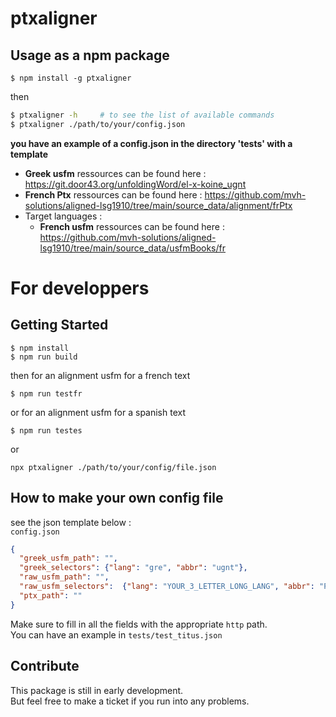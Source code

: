 # ptxaligner

## Usage as a npm package

```
$ npm install -g ptxaligner
```

then

```bash
$ ptxaligner -h     # to see the list of available commands
$ ptxaligner ./path/to/your/config.json
```
**you have an example of a config.json in the directory 'tests' with a template**

- **Greek usfm** ressources can be found here : https://git.door43.org/unfoldingWord/el-x-koine_ugnt
- **French Ptx** ressources can be found here : https://github.com/mvh-solutions/aligned-lsg1910/tree/main/source_data/alignment/frPtx
- Target languages :
  - **French usfm** ressources can be found here : https://github.com/mvh-solutions/aligned-lsg1910/tree/main/source_data/usfmBooks/fr

# For developpers
## Getting Started

```
$ npm install
$ npm run build
```
then for an alignment usfm for a french text
```
$ npm run testfr
```
or for an alignment usfm for a spanish text
```
$ npm run testes
```
or
```
npx ptxaligner ./path/to/your/config/file.json
```

## How to make your own config file

see the json template below :  
`config.json`
```json
{
  "greek_usfm_path": "",
  "greek_selectors": {"lang": "gre", "abbr": "ugnt"},
  "raw_usfm_path": "",
  "raw_usfm_selectors":  {"lang": "YOUR_3_LETTER_LONG_LANG", "abbr": "PUT_UST_FOR_EG"},
  "ptx_path": ""
}
```

Make sure to fill in all the fields with the appropriate `http` path.  
You can have an example in `tests/test_titus.json`

## Contribute

This package is still in early development.  
But feel free to make a ticket if you run into any problems.